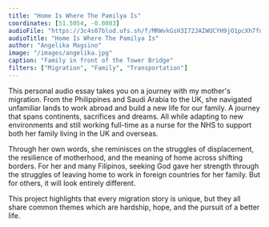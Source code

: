 ```yaml
---
title: "Home Is Where The Pamilya Is"
coordinates: [51.5054, -0.0803]
audioFile: "https://3c4s07blod.ufs.sh/f/MRWvkGsH3I72JAIWUCYH9jO1pcXh7fniVgTr3sLuwzZvtyNl"
audioTitle: "Home Is Where The Pamilya Is"
author: "Angelika Magsino"
image: "/images/angelika.jpg"
caption: "Family in front of the Tower Bridge"
filters: ["Migration", "Family", "Transportation"]
---
```


This personal audio essay takes you on a journey with my mother's migration. From the Philippines and Saudi Arabia to the UK, she navigated unfamiliar lands to work abroad and build a new life for our family. A journey that spans continents, sacrifices and dreams. All while adapting to new environments and still working full-time as a nurse for the NHS to support both her family living in the UK and overseas.

Through her own words, she reminisces on the struggles of displacement, the resilience of motherhood, and the meaning of home across shifting borders. For her and many Filipinos, seeking God gave her strength through the struggles of leaving home to work in foreign countries for her family. But for others, it will look entirely different.

This project highlights that every migration story is unique, but they all share common themes which are hardship, hope, and the pursuit of a better life.
